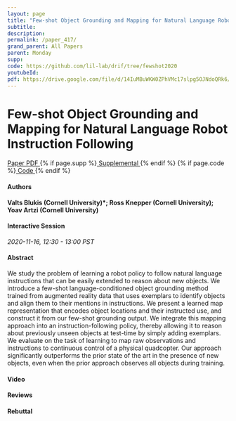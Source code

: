 ```yaml
---
layout: page
title: "Few-shot Object Grounding and Mapping for Natural Language Robot Instruction Following"
subtitle: 
description:
permalink: /paper_417/
grand_parent: All Papers
parent: Monday
supp: 
code: https://github.com/lil-lab/drif/tree/fewshot2020
youtubeId: 
pdf: https://drive.google.com/file/d/14IuMBuWKW0ZPhVMc17slpg5OJNdoQRk6/view
---
```


# Few-shot Object Grounding and Mapping for Natural Language Robot Instruction Following

<a href="https://drive.google.com/file/d/14IuMBuWKW0ZPhVMc17slpg5OJNdoQRk6/view" target="_blank" rel="noopener noreferrer" class="btn btn-blue"><i class="fa fa-file-text-o" aria-hidden="true"></i> Paper PDF </a> {% if page.supp %}<a href="" target="_blank" rel="noopener noreferrer" class="btn btn-green"><i class="fa fa-file-text-o" aria-hidden="true"></i> Supplemental </a>{% endif %} {% if page.code %}<a href="https://github.com/lil-lab/drif/tree/fewshot2020" target="_blank" rel="noopener noreferrer" class="btn btn-green"><i class="fa fa-github" aria-hidden="true"></i> Code </a>{% endif %} 

#### Authors
**Valts Blukis (Cornell University)*; Ross Knepper (Cornell University); Yoav Artzi (Cornell University)**

#### Interactive Session
*2020-11-16, 12:30 - 13:00 PST*

#### Abstract
We study the problem of learning a robot policy to follow natural language instructions that can be easily extended to reason about new objects. We introduce a few-shot language-conditioned object grounding method trained from augmented reality data that uses exemplars to identify objects and align them to their mentions in instructions. We present a learned map representation that encodes object locations and their instructed use, and construct it from our few-shot grounding output. We integrate this mapping approach into an instruction-following policy, thereby allowing it to  reason about previously unseen objects at test-time by simply adding exemplars. We evaluate on the task of learning to map raw observations and instructions to continuous control of a physical quadcopter. Our approach significantly outperforms the prior state of the art in the presence of new objects, even when the prior approach observes all objects during training.

#### Video 

#### Reviews

#### Rebuttal

